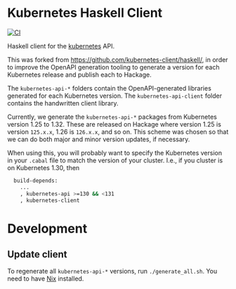 # Kubernetes Haskell Client

[![CI](https://github.com/codedownio/kubernetes-api/actions/workflows/ci.yml/badge.svg)](https://github.com/codedownio/kubernetes-api/actions/workflows/ci.yml)

Haskell client for the [kubernetes](http://kubernetes.io/) API.

This was forked from https://github.com/kubernetes-client/haskell/, in order to improve the OpenAPI generation tooling to generate a version for each Kubernetes release and publish each to Hackage.

The `kubernetes-api-*` folders contain the OpenAPI-generated libraries generated for each Kubernetes version. The `kubernetes-api-client` folder contains the handwritten client library.

Currently, we generate the `kubernetes-api-*` packages from Kubernetes version 1.25 to 1.32. These are released on Hackage where version 1.25 is version `125.x.x`, 1.26 is `126.x.x`, and so on. This scheme was chosen so that we can do both major and minor version updates, if necessary.

When using this, you will probably want to specify the Kubernetes version in your `.cabal` file to match the version of your cluster. I.e., if you cluster is on Kubernetes 1.30, then

``` bash
  build-depends:
    ...
    , kubernetes-api >=130 && <131
    , kubernetes-client
```

# Development

## Update client

To regenerate all `kubernetes-api-*` versions, run `./generate_all.sh`. You need to have [Nix](https://nixos.org/) installed.
